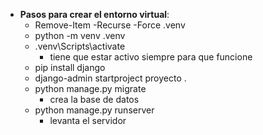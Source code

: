 - **Pasos para crear el entorno virtual**:
    - Remove-Item -Recurse -Force .venv
    - python -m venv .venv
    - .venv\Scripts\activate
        - tiene que estar activo siempre para que funcione
    - pip install django
    - django-admin startproject proyecto .
    - python manage.py migrate
        - crea la base de datos
    - python manage.py runserver
        - levanta el servidor



